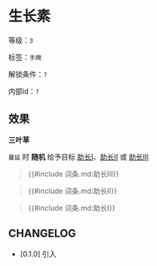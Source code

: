 # 生长素

等级：`3`

标签：`手牌`

解锁条件：`?`

内部id：`?`

## 效果

**三叶草**

`蔓延` 时 **随机** 给予目标 [助长I]()、[助长II]() 或 [助长III]()

<blockquote>
{{#include 词条.md:助长III}}
</blockquote>

<blockquote>
{{#include 词条.md:助长II}}
</blockquote>

<blockquote>
{{#include 词条.md:助长I}}
</blockquote>



## CHANGELOG

- [0.1.0] 引入
